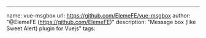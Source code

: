---
name: vue-msgbox
url: https://github.com/ElemeFE/vue-msgbox
author: "@ElemeFE (https://github.com/ElemeFE)"
description: "Message box (like Sweet Alert) plugin for Vuejs"
tags: